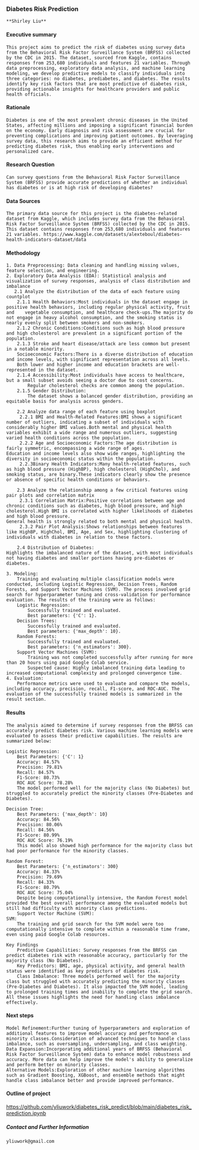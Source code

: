 ### Diabetes Risk Prediction

    **Shirley Liu**

#### Executive summary
    This project aims to predict the risk of diabetes using survey data from the Behavioral Risk Factor Surveillance System (BRFSS) collected by the CDC in 2015. The dataset, sourced from Kaggle, contains responses from 253,680 individuals and features 21 variables. Through data preprocessing, exploratory data analysis, and machine learning modeling, we develop predictive models to classify individuals into three categories: no diabetes, prediabetes, and diabetes. The results identify key risk factors that are most predictive of diabetes risk, providing actionable insights for healthcare providers and public health officials.

#### Rationale
    Diabetes is one of the most prevalent chronic diseases in the United States, affecting millions and imposing a significant financial burden on the economy. Early diagnosis and risk assessment are crucial for preventing complications and improving patient outcomes. By leveraging survey data, this research aims to provide an efficient method for predicting diabetes risk, thus enabling early interventions and personalized care.

#### Research Question
    Can survey questions from the Behavioral Risk Factor Surveillance System (BRFSS) provide accurate predictions of whether an individual has diabetes or is at high risk of developing diabetes?

#### Data Sources
    The primary data source for this project is the diabetes-related dataset from Kaggle, which includes survey data from the Behavioral Risk Factor Surveillance System (BRFSS) collected by the CDC in 2015. This dataset contains responses from 253,680 individuals and features 21 variables. https://www.kaggle.com/datasets/alexteboul/diabetes-health-indicators-dataset/data

#### Methodology
    1. Data Preprocessing: Data cleaning and handling missing values, feature selection, and engineering.
    2. Exploratory Data Analysis (EDA): Statistical analysis and visualization of survey responses, analysis of class distribution and imbalance
       2.1 Analyze the distribution of the data of each feature using countplot
        2.1.1 Health Behaviors:Most individuals in the dataset engage in positive health behaviors, including regular physical activity, fruit and    vegetable consumption, and healthcare check-ups.The majority do not engage in heavy alcohol consumption, and the smoking status is nearly evenly split between smokers and non-smokers.
        2.1.2 Chronic Conditions:Conditions such as high blood pressure and high cholesterol are prevalent in a significant portion of the population.
        2.1.3 Stroke and heart disease/attack are less common but present in a notable minority.
        Socioeconomic Factors:There is a diverse distribution of education and income levels, with significant representation across all levels.
        Both lower and higher income and education brackets are well-represented in the dataset.
        2.1.4 Accessibility:Most individuals have access to healthcare, but a small subset avoids seeing a doctor due to cost concerns.
            Regular cholesterol checks are common among the population.
        2.1.5 Gender Distribution:
            The dataset shows a balanced gender distribution, providing an equitable basis for analysis across genders.

        2.2 Analyze data range of each feature using boxplot
         2.2.1 BMI and Health-Related Features:BMI shows a significant number of outliers, indicating a subset of individuals with considerably higher BMI values.Both mental and physical health variables exhibit a wide range and numerous outliers, suggesting varied health conditions across the population.
         2.2.2 Age and Socioeconomic Factors:The age distribution is fairly symmetric, encompassing a wide range of ages.
    Education and income levels also show wide ranges, highlighting the diversity in socioeconomic status within the population.
         2.2.3Binary Health Indicators:Many health-related features, such as high blood pressure (HighBP), high cholesterol (HighChol), and smoking status, are binary.These indicators clearly show the presence or absence of specific health conditions or behaviors.

        2.3 Analyze the relationship among a few critical features using pair plots and correlation matrix
         2.3.1 Correlation Matrix:Positive correlations between age and chronic conditions such as diabetes, high blood pressure, and high cholesterol.High BMI is correlated with higher likelihoods of diabetes and high blood pressure.
    General health is strongly related to both mental and physical health.
         2.3.2 Pair Plot Analysis:Shows relationships between features like HighBP, HighChol, BMI, Age, and Sex, highlighting clustering of individuals with diabetes in relation to these factors.

        2.4 Distribution of Diabetes:
    Highlights the imbalanced nature of the dataset, with most individuals not having diabetes and smaller portions having pre-diabetes or diabetes.

    3. Modeling:
        Training and evaluating multiple classification models were conducted, including Logistic Regression, Decision Trees, Random Forests, and Support Vector Machines (SVM). The process involved grid search for hyperparameter tuning and cross-validation for performance evaluation. The results of the training were as follows:
        Logistic Regression:
            Successfully trained and evaluated.
            Best parameters: {'C': 1}.
        Decision Trees:
            Successfully trained and evaluated.
            Best parameters: {'max_depth': 10}.
        Random Forests:
            Successfully trained and evaluated.
            Best parameters: {'n_estimators': 300}.
        Support Vector Machines (SVM):
            Training was not completed successfully after running for more than 20 hours using paid Google Colab service.
            Suspected cause: Highly imbalanced training data leading to increased computational complexity and prolonged convergence time.
    4. Evaluation:
        Performance metrics were used to evaluate and compare the models, including accuracy, precision, recall, F1-score, and ROC-AUC. The evaluation of the successfully trained models is summarized in the result section. 


#### Results
    The analysis aimed to determine if survey responses from the BRFSS can accurately predict diabetes risk. Various machine learning models were evaluated to assess their predictive capabilities. The results are summarized below:

    Logistic Regression:
        Best Parameters: {'C': 1}
        Accuracy: 84.57%
        Precision: 79.81%
        Recall: 84.57%
        F1-Score: 80.73%
        ROC AUC Score: 78.28%
        The model performed well for the majority class (No Diabetes) but struggled to accurately predict the minority classes (Pre-Diabetes and Diabetes).
        
    Decision Tree:
        Best Parameters: {'max_depth': 10}
        Accuracy: 84.56%
        Precision: 80.06%
        Recall: 84.56%
        F1-Score: 80.99%
        ROC AUC Score: 76.19%
        This model also showed high performance for the majority class but had poor performance for the minority classes.
    
    Random Forest:
        Best Parameters: {'n_estimators': 300}
        Accuracy: 84.33%
        Precision: 79.69%
        Recall: 84.33%
        F1-Score: 80.79%
        ROC AUC Score: 75.04%
        Despite being computationally intensive, the Random Forest model provided the best overall performance among the evaluated models but still had difficulty with minority class predictions.
        Support Vector Machine (SVM):
    SVM:
        The training and grid search for the SVM model were too computationally intensive to complete within a reasonable time frame, even using paid Google Colab resources.
    
    Key Findings
        Predictive Capabilities: Survey responses from the BRFSS can predict diabetes risk with reasonable accuracy, particularly for the majority class (No Diabetes).
        Key Predictors: BMI, age, physical activity, and general health status were identified as key predictors of diabetes risk.
        Class Imbalance: Three models performed well for the majority class but struggled with accurately predicting the minority classes (Pre-Diabetes and Diabetes). It also impacted the SVM model, leading to prolonged training times and inability to complete the grid search. All these issues highlights the need for handling class imbalance effectively.

#### Next steps
    Model Refinement:Further tuning of hyperparameters and exploration of additional features to improve model accuracy and performance on minority classes.Consideration of advanced techniques to handle class imbalance, such as oversampling, undersampling, and class weighting.
    Data Expansion:Incorporating additional years of BRFSS (Behavioral Risk Factor Surveillance System) data to enhance model robustness and accuracy. More data can help improve the model's ability to generalize and perform better on minority classes.
    Alternative Models:Exploration of other machine learning algorithms such as Gradient Boosting, XGBoost, and ensemble methods that might handle class imbalance better and provide improved performance.

#### Outline of project
   https://github.com/yliuwork/diabetes_risk_predict/blob/main/diabetes_risk_prediction.ipynb


##### Contact and Further Information
    yliuwork@gmail.com

